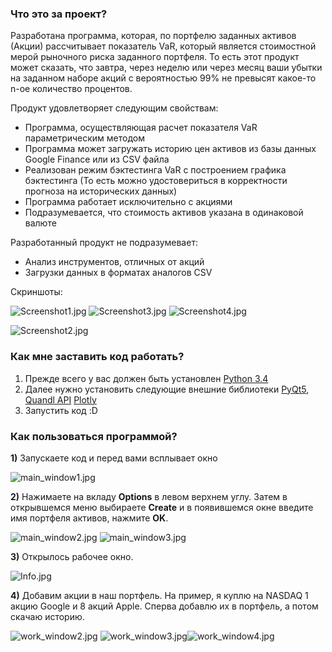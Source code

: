 ### Что это за проект? ###

Разработана программа, которая, по портфелю заданных активов (Акции) рассчитывает показатель VaR, который является стоимостной мерой рыночного риска заданного портфеля. То есть этот продукт может сказать, что завтра, через неделю или через месяц ваши убытки на заданном наборе акций с вероятностью 99% не превысят какое-то n-ое количество процентов. 
  
Продукт удовлетворяет следующим свойствам:

* Программа, осуществляющая расчет показателя VaR параметрическим методом
* Программа может загружать историю цен активов из базы данных Google Finance или из CSV файла
* Реализован режим бэктестинга VaR с построением графика бэктестинга (То есть можно удостовериться в корректности прогноза на исторических данных)
* Программа работает исключительно с акциями 
* Подразумевается, что стоимость активов указана в одинаковой валюте

Разработанный продукт не подразумевает:

* Анализ инструментов, отличных от акций
* Загрузки данных в форматах аналогов CSV

Скриншоты:

![Screenshot1.jpg](https://bitbucket.org/repo/y4MdB5/images/1219848839-Screenshot1.jpg) ![Screenshot3.jpg](https://bitbucket.org/repo/y4MdB5/images/1904024774-Screenshot3.jpg) ![Screenshot4.jpg](https://bitbucket.org/repo/y4MdB5/images/2196002644-Screenshot4.jpg)

![Screenshot2.jpg](https://bitbucket.org/repo/y4MdB5/images/3563456305-Screenshot2.jpg)

### Как мне заставить код работать? ###

1. Прежде всего у вас должен быть установлен [Python 3.4](https://www.python.org/download/releases/3.4.0/)
2. Далее нужно установить следующие внешние библиотеки [PyQt5](http://pyqt.sourceforge.net/Docs/PyQt5/installation.html), [Quandl API](https://www.quandl.com/tools/python) [Plotly](https://plot.ly/python/)
3. Запустить код :D

### Как пользоваться программой? ###

**1)** Запускаете код и перед вами всплывает окно

![main_window1.jpg](https://bitbucket.org/repo/y4MdB5/images/422788474-main_window1.jpg)

**2)** Нажимаете на вкладу **Options** в левом верхнем углу. Затем в открывшемся меню выбираете **Create** и в появившемся окне введите имя портфеля активов, нажмите **OK**. 

![main_window2.jpg](https://bitbucket.org/repo/y4MdB5/images/333233929-main_window2.jpg) ![main_window3.jpg](https://bitbucket.org/repo/y4MdB5/images/3863022154-main_window3.jpg)

**3)** Открылось рабочее окно. 

![Info.jpg](https://bitbucket.org/repo/y4MdB5/images/3195349906-Info.jpg)

**4)** Добавим акции в наш портфель. На пример, я куплю на NASDAQ 1 акцию Google и 8 акций Apple. Сперва добавлю их в портфель, а потом скачаю историю.

![work_window2.jpg](https://bitbucket.org/repo/y4MdB5/images/3056745078-work_window2.jpg) ![work_window3.jpg](https://bitbucket.org/repo/y4MdB5/images/3727828741-work_window3.jpg)![work_window4.jpg](https://bitbucket.org/repo/y4MdB5/images/2230831493-work_window4.jpg)
